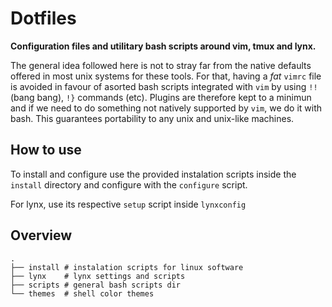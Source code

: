 # Dotfiles

**Configuration files and utilitary bash scripts around vim, tmux and lynx.**

The general idea followed here is not to stray far from the native defaults
offered in most unix systems for these tools. For that, having a *fat* `vimrc`
file is avoided in favour of asorted bash scripts integrated with `vim` by using
`!!` (bang bang), `!}` commands (etc). Plugins are therefore kept to a minimun
and if we need to do something not natively supported by `vim`, we do it with
bash. This guarantees portability to any unix and unix-like machines.

## How to use

To install and configure use the provided instalation scripts inside the
`install` directory and configure with the `configure` script.

For lynx, use its respective `setup` script inside `lynxconfig`

## Overview
```
.
├── install # instalation scripts for linux software
├── lynx    # lynx settings and scripts
├── scripts # general bash scripts dir
└── themes  # shell color themes
```

